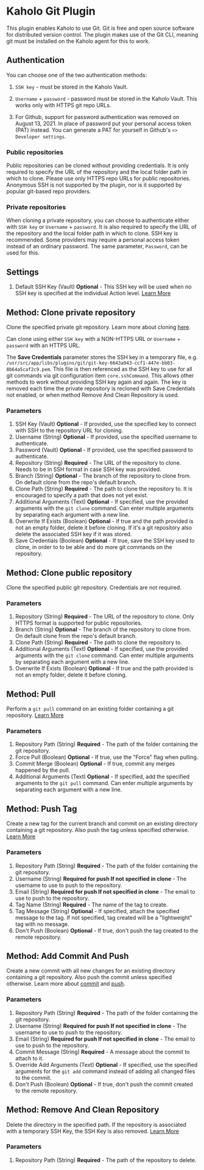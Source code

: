 # Kaholo Git Plugin
This plugin enables Kaholo to use Git. Git is free and open source software for distributed version control. The plugin makes use of the Git CLI, meaning git must be installed on the Kaholo agent for this to work.

## Authentication
You can choose one of the two authentication methods:
1. `SSH key` - must be stored in the Kaholo Vault.

2. `Username` + `password` - password must be stored in the Kaholo Vault. This works only with HTTPS git repo URLs.

3. For Github, support for password authentication was removed on August 13, 2021. In place of password put your personal access token (PAT) instead. You can generate a PAT for yourself in Github's `<> Developer settings`.

### Public repositories
Public repositories can be cloned without providing credentials. It is only required to specify the URL of the repository and the local folder path in which to clone. Please use only HTTPS repo URLs for public repositories. Anonymous SSH is not supported by the plugin, nor is it supported by popular git-based repo providers.

### Private repositories
When cloning a private repository, you can choose to authenticate either with ```SSH key``` or ```Username``` + ```password```. It is also required to specify the URL of the  repository and the local folder path in which to clone. SSH key is recommended. Some providers may require a personal access token instead of an ordinary password. The same parameter, `Password`, can be used for this.

## Settings
1. Default SSH Key (Vault) **Optional** - This SSH key will be used when no SSH key is specified at the individual Action level. [Learn More](https://docs.github.com/en/authentication/connecting-to-github-with-ssh/generating-a-new-ssh-key-and-adding-it-to-the-ssh-agent)

## Method: Clone private repository
Clone the specified private git repository. Learn more about cloning [here](https://git-scm.com/docs/git-clone).

Can clone using either ```SSH key``` with a NON-HTTPS URL or ```Username``` + ```password``` with an HTTPS URL.

The **Save Credentials** parameter stores the SSH key in a temporary file, e.g. `/usr/src/app/libs/plugins/git/git-key-6643a943-ccf1-447e-bb03-8b64a5caf2c9.pem`. This file is then referenced as the SSH key to use for all git commands via git configuration item `core.sshCommand`. This allows other methods to work without providing SSH key again and again. The key is removed each time the private repository is recloned with Save Credentials not enabled, or when method Remove And Clean Repository is used.

### Parameters
1. SSH Key (Vault) **Optional** - If provided, use the specified key to connect with SSH to the repository URL for cloning.
2. Username (String) **Optional** - If provided, use the specified username to authenticate.
3. Password (Vault) **Optional** - If provided, use the specified password to authenticate.
4. Repository (String) **Required** - The URL of the repository to clone. Needs to be in SSH format in case SSH key was provided.
5. Branch (String) **Optional** - The branch of the repository to clone from. On default clone from the repo's default branch.
6. Clone Path (String) **Required** - The path to clone the repository to. It is encouraged to specify a path that does not yet exist.
7. Additional Arguments (Text) **Optional** - If specified, use the provided arguments with the ```git clone``` command.  Can enter multiple arguments by separating each argument with a new line.
8. Overwrite If Exists (Boolean) **Optional** - If true and the path provided is not an empty folder, delete it before cloning. If it's a git repository also delete the associated SSH key if it was stored.
9. Save Credentials (Boolean) **Optional** - If true, save the SSH key used to clone, in order to to be able and do more git commands on the repository. 

## Method: Clone public repository
Clone the specified public git repository. Credentials are not required.

### Parameters
1. Repository (String) **Required** - The URL of the repository to clone. Only HTTPS format is supported for public repositories.
2. Branch (String) **Optional** - The branch of the repository to clone from. On default clone from the repo's default branch.
3. Clone Path (String) **Required** - The path to clone the repository to. 
4. Additional Arguments (Text) **Optional** - If specified, use the provided arguments with the ```git clone``` command.  Can enter multiple arguments by separating each argument with a new line.
5. Overwrite If Exists (Boolean) **Optional** - If true and the path provided is not an empty folder, delete it before cloning.

## Method: Pull
Perform a ```git pull``` command on an existing folder containing a git repository. [Learn More](https://git-scm.com/docs/git-pull)

### Parameters
1. Repository Path (String) **Required** - The path of the folder containing the git repository.
2. Force Pull (Boolean) **Optional** - If true, use the "Force" flag when pulling.
3. Commit Merge (Boolean) **Optional** - If true, commit any merges happened by the pull.
4. Additional Arguments (Text) **Optional** - If specified, add the specified arguments to the ```git pull``` command. Can enter multiple arguments by separating each argument with a new line.

## Method: Push Tag
Create a new tag for the current branch and commit on an existing directory containing a git repository. Also push the tag unless specified otherwise. [Learn More](https://git-scm.com/book/en/v2/Git-Basics-Tagging)

### Parameters
1. Repository Path (String) **Required** - The path of the folder containing the git repository.
2. Username (String) **Required for push If not specified in clone** - The username to use to push to the repository.
3. Email (String) **Required for push If not specified in clone** - The email to use to push to the repository.
4. Tag Name (String) **Required** - The name of the tag to create.
5. Tag Message (String) **Optional** - If specified, attach the specified message to the tag. If not specified, tag created will be a "lightweight" tag with no message.
6. Don't Push (Boolean) **Optional** - If true, don't push the tag created to the remote repository.

## Method: Add Commit And Push
Create a new commit with all new changes for an existing directory containing a git repository. Also push the commit unless specified otherwise. Learn more about [commit](https://git-scm.com/docs/git-commit) and [push](https://git-scm.com/docs/git-push).

### Parameters
1. Repository Path (String) **Required** - The path of the folder containing the git repository.
2. Username (String) **Required for push If not specified in clone** - The username to use to push to the repository.
3. Email (String) **Required for push If not specified in clone** - The email to use to push to the repository.
4. Commit Message (String) **Required** - A message about the commit to attach to it.
5. Override Add Arguments (Text) **Optional** - If specified, use the specified arguments for the ```git add``` command instead of adding all changed files to the commit.
6. Don't Push (Boolean) **Optional** - If true, don't push the commit created to the remote repository.

## Method: Remove And Clean Repository
Delete the directory in the specified path. If the repository is associated with a temporary SSH Key, the SSH Key is also removed. [Learn More](https://git-scm.com/docs/git-clean)

### Parameters
1. Repository Path (String) **Required** - The path of the repository to delete.
